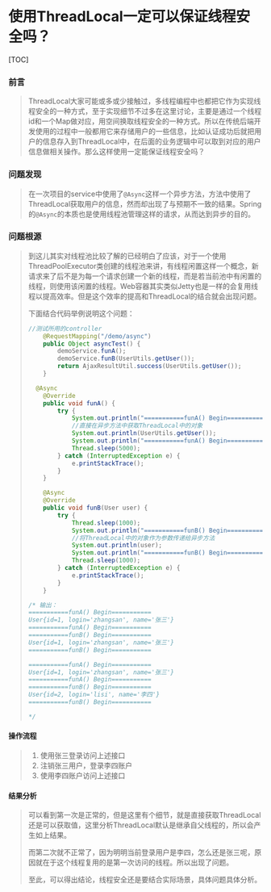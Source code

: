 # 使用ThreadLocal一定可以保证线程安全吗？

[TOC]

### 前言

> ThreadLocal大家可能或多或少接触过，多线程编程中也都把它作为实现线程安全的一种方式，至于实现细节不过多在这里讨论，主要是通过一个线程id和一个Map做对应，用空间换取线程安全的一种方式。所以在传统后端开发使用的过程中一般都用它来存储用户的一些信息，比如认证成功后就把用户的信息存入到ThreadLocal中，在后面的业务逻辑中可以取到对应的用户信息做相关操作。那么这样使用一定能保证线程安全吗？

### 问题发现

> 在一次项目的service中使用了`@Async`这样一个异步方法，方法中使用了ThreadLocal获取用户的信息，然而却出现了与预期不一致的结果。Spring的`@Async`的本质也是使用线程池管理这样的请求，从而达到异步的目的。

### 问题根源

> 到这儿其实对线程池比较了解的已经明白了应该，对于一个使用ThreadPoolExecutor类创建的线程池来讲，有线程闲置这样一个概念，新请求来了后不是为每一个请求创建一个新的线程，而是若当前池中有闲置的线程，则使用该闲置的线程。Web容器其实类似Jetty也是一样的会复用线程以提高效率。但是这个效率的提高和ThreadLocal的结合就会出现问题。
>
> 下面结合代码举例说明这个问题：
>
> ```java
> //测试所用的controller
>     @RequestMapping("/demo/async")
>     public Object asyncTest() {
>         demoService.funA();
>         demoService.funB(UserUtils.getUser());
>         return AjaxResultUtil.success(UserUtils.getUser());
>     }
> 
> 	@Async
>     @Override
>     public void funA() {
>         try {
>             System.out.println("===========funA() Begin===========");
>             //直接在异步方法中获取ThreadLocal中的对象
>             System.out.println(UserUtils.getUser());
>             System.out.println("===========funA() Begin===========");
>             Thread.sleep(5000);
>         } catch (InterruptedException e) {
>             e.printStackTrace();
>         }
>     }
> 
>     @Async
>     @Override
>     public void funB(User user) {
>         try {
>             Thread.sleep(1000);
>             System.out.println("===========funB() Begin===========");
>             //将ThreadLocal中的对象作为参数传递给异步方法
>             System.out.println(user);
>             System.out.println("===========funB() Begin===========");
>             Thread.sleep(1000);
>         } catch (InterruptedException e) {
>             e.printStackTrace();
>         }
>     }
> 
> /* 输出：
> ===========funA() Begin===========
> User{id=1, login='zhangsan', name='张三'}
> ===========funA() Begin===========
> ===========funB() Begin===========
> User{id=1, login='zhangsan', name='张三'}
> ===========funB() Begin===========
> 
> ===========funA() Begin===========
> User{id=1, login='zhangsan', name='张三'}
> ===========funA() Begin===========
> ===========funB() Begin===========
> User{id=2, login='lisi', name='李四'}
> ===========funB() Begin===========
> 
> */
> ```
>
> 

#### 操作流程

> 1. 使用张三登录访问上述接口
> 2. 注销张三用户，登录李四账户
> 3. 使用李四账户访问上述接口

#### 结果分析

> 可以看到第一次是正常的，但是这里有个细节，就是直接获取ThreadLocal还是可以获取值，这里分析ThreadLocal默认是继承自父线程的，所以会产生如上结果。
>
> 而第二次就不正常了，因为明明当前登录用户是李四，怎么还是张三呢，原因就在于这个线程复用的是第一次访问的线程。所以出现了问题。
>
> 至此，可以得出结论，线程安全还是要结合实际场景，具体问题具体分析。

